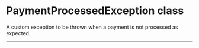 # PaymentProcessedException class

A custom exception to be thrown when a payment is not processed as expected.

---
